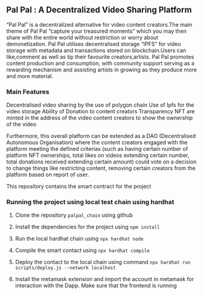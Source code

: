 ## Pal Pal : A Decentralized Video Sharing Platform

“Pal Pal” is a decentralized alternative for video content creators.The main theme of Pal Pal “capture your  treasured moments” which you may then share with the entire world without restriction or worry about demonetization. Pal Pal utilises decentralised storage “IPFS” for video storage with metadata and transactions stored on blockchain.Users can like,comment as well as tip their favourite creators,artists.  Pal Pal promotes content production and consumption, with community support serving as a rewarding mechanism and assisting artists in growing as they produce more and more material.


### Main Features

Decentralised video sharing by the use of polygon chain
Use of Ipfs for the video storage
Ability of Donation to content creators
Transparency 
NFT are minted in the address of the video content creators to show the ownership of the video


Furthermore, this overall platform can be extended as a DAO (Decentralised Autonomous Organisation) where the content creators engaged with the platform meeting the defined criterias (such as having certain number of platform NFT ownerships, total likes on videos extending certain number, total donations received extending certain amount) could vote on a decision to change things like restricting content, removing certain creators from the platform based on report of user. 



This repository contains the smart contract for the project




### Running the project using local test chain using hardhat 

1. Clone the repository `palpal_chain` using github

2. Install the dependencies for the project using `npm install`

3. Run the local hardhat chain using `npx hardhat node`

4. Compile the smart contact using `npx hardhat compile`

5. Deploy the contact to the local chain using command `npx hardhat run scripts/deploy.js --network localhost`

6. Install the metamask extension and import the account in metamask for interaction with the Dapp. Make sure that the frontend is running
